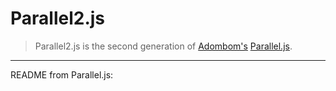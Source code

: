 # Parallel2.js

> Parallel2.js is the second generation of [Adombom's](https://github.com/adambom) [Parallel.js](https://github.com/adambom/parallel.js).

---

README from Parallel.js:

